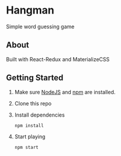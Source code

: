 # Hangman

Simple word guessing game

## About

Built with React-Redux and MaterializeCSS

## Getting Started

1. Make sure [NodeJS](https://nodejs.org/) and [npm](https://www.npmjs.com/) are installed.
2. Clone this repo
3. Install dependencies

    ```
    npm install
    ```

4. Start playing

    ```
    npm start
    ```